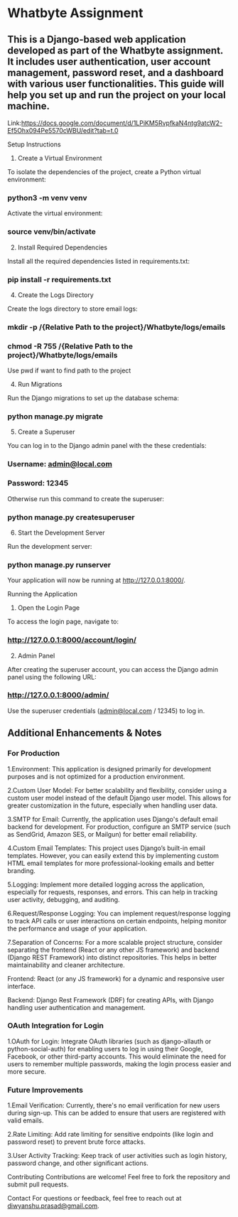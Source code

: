# Whatbyte Assignment

## This is a Django-based web application developed as part of the Whatbyte assignment. It includes user authentication, user account management, password reset, and a dashboard with various user functionalities. This guide will help you set up and run the project on your local machine.

Link:https://docs.google.com/document/d/1LPiKM5RvpfkaN4ntg9atcW2-Ef5Ohx094Pe5570cWBU/edit?tab=t.0

Setup Instructions
1. Create a Virtual Environment

To isolate the dependencies of the project, create a Python virtual environment:
### python3 -m venv venv

Activate the virtual environment:

### source venv/bin/activate

2. Install Required Dependencies

Install all the required dependencies listed in requirements.txt:
### pip install -r requirements.txt

4. Create the Logs Directory

Create the logs directory to store email logs:

### mkdir -p /{Relative Path to the project}/Whatbyte/logs/emails

### chmod -R 755 /{Relative Path to the project}/Whatbyte/logs/emails

Use pwd if want to find path to the project

4. Run Migrations

Run the Django migrations to set up the database schema:

### python manage.py migrate

5. Create a Superuser

You can log in to the Django admin panel with the these credentials:

### Username: admin@local.com
### Password: 12345

Otherwise run this command to create the superuser:

### python manage.py createsuperuser

6. Start the Development Server

Run the development server:

### python manage.py runserver

Your application will now be running at http://127.0.0.1:8000/.


Running the Application

1. Open the Login Page

To access the login page, navigate to:

### http://127.0.0.1:8000/account/login/

2. Admin Panel

After creating the superuser account, you can access the Django admin panel using the following URL:

### http://127.0.0.1:8000/admin/

Use the superuser credentials (admin@local.com / 12345) to log in.


## Additional Enhancements & Notes

### For Production

1.Environment: This application is designed primarily for development purposes and is not optimized for a production environment.

2.Custom User Model: For better scalability and flexibility, consider using a custom user model instead of the default Django user model. This allows for greater customization in the future, especially when handling user data.

3.SMTP for Email: Currently, the application uses Django's default email backend for development. For production, configure an SMTP service (such as SendGrid, Amazon SES, or Mailgun) for better email reliability.

4.Custom Email Templates: This project uses Django’s built-in email templates. However, you can easily extend this by implementing custom HTML email templates for more professional-looking emails and better branding.

5.Logging: Implement more detailed logging across the application, especially for requests, responses, and errors. This can help in tracking user activity, debugging, and auditing.

6.Request/Response Logging: You can implement request/response logging to track API calls or user interactions on certain endpoints, helping monitor the performance and usage of your application.

7.Separation of Concerns: For a more scalable project structure, consider separating the frontend (React or any other JS framework) and backend (Django REST Framework) into distinct repositories. This helps in better maintainability and cleaner architecture.

  Frontend: React (or any JS framework) for a dynamic and responsive user interface.

  Backend: Django Rest Framework (DRF) for creating APIs, with Django handling user authentication and management.


### OAuth Integration for Login

1.OAuth for Login: Integrate OAuth libraries (such as django-allauth or python-social-auth) for enabling users to log in using their Google, Facebook, or other third-party accounts. This would eliminate the need for users to remember multiple passwords, making the login process easier and more secure.

### Future Improvements

1.Email Verification: Currently, there's no email verification for new users during sign-up. This can be added to ensure that users are registered with valid emails.

2.Rate Limiting: Add rate limiting for sensitive endpoints (like login and password reset) to prevent brute force attacks.

3.User Activity Tracking: Keep track of user activities such as login history, password change, and other significant actions.


Contributing Contributions are welcome! Feel free to fork the repository and submit pull requests.

Contact For questions or feedback, feel free to reach out at diwyanshu.prasad@gmail.com.
